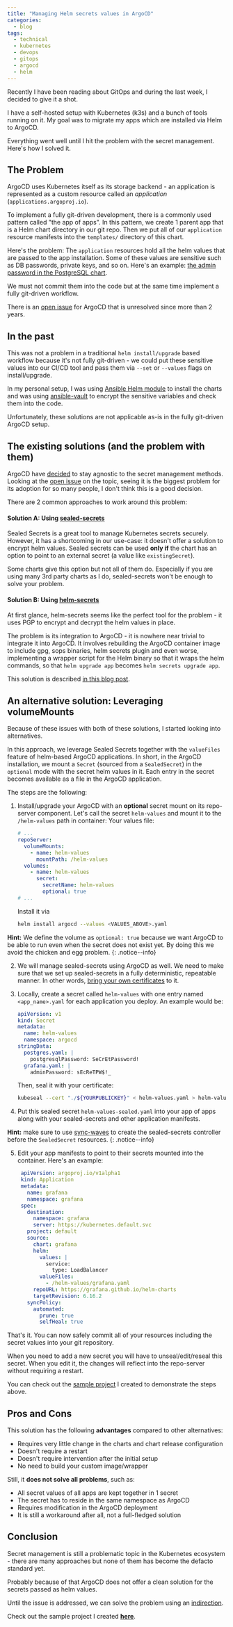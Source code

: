 ```yaml
---
title: "Managing Helm secrets values in ArgoCD"
categories:
  - blog
tags:
  - technical
  - kubernetes
  - devops
  - gitops
  - argocd
  - helm
---
```


Recently I have been reading about GitOps and during the last week, I decided to give it a shot.

I have a self-hosted setup with Kubernetes (k3s) and a bunch of tools running on it. 
My goal was to migrate my apps which are installed via Helm to ArgoCD.

Everything went well until I hit the problem with the secret management. Here's how I solved it.

## The Problem

ArgoCD uses Kubernetes itself as its storage backend - an application is represented as a custom 
resource called an _application_ (`applications.argoproj.io`).

To implement a fully git-driven development, there is a commonly used pattern called
"the app of apps". In this pattern, we create 1 parent app that is a Helm chart directory in our git repo. 
Then we put all of our `application` resource manifests into the `templates/` directory of this chart.

Here's the problem: The `application` resources hold all the helm values that are passed to the app installation.
Some of these values are sensitive such as DB passwords, private keys, and so on. Here's an example:
[the admin password in the PostgreSQL chart](https://github.com/bitnami/charts/tree/master/bitnami/postgresql#postgresql-parameters).

We must not commit them into the code but at the same time implement a fully git-driven workflow.

There is an [open issue](https://github.com/argoproj/argo-cd/issues/1786) for ArgoCD that is unresolved since
more than 2 years.

## In the past

This was not a problem in a traditional `helm install/upgrade` based workflow because it's not fully
git-driven - we could put these sensitive values into our CI/CD tool and pass them via `--set` or `--values`
flags on install/upgrade. 

In my personal setup, I was using 
[Ansible Helm module](https://docs.ansible.com/ansible/latest/collections/kubernetes/core/helm_module.html) 
to install the charts and was using 
[ansible-vault](https://docs.ansible.com/ansible/latest/user_guide/vault.html) 
to encrypt the sensitive variables and check them into the code.

Unfortunately, these solutions are not applicable as-is in the fully git-driven ArgoCD setup.

## The existing solutions (and the problem with them)

ArgoCD have [decided](https://argoproj.github.io/argo-cd/operator-manual/secret-management/) 
to stay agnostic to the secret management methods. 
Looking at the [open issue](https://github.com/argoproj/argo-cd/issues/1786) on the topic,
seeing it is the biggest problem for its adoption for so many people, 
I don't think this is a good decision.

There are 2 common approaches to work around this problem:

#### Solution A: Using [sealed-secrets](https://github.com/bitnami-labs/sealed-secrets)
Sealed Secrets is a great tool to manage Kubernetes secrets securely.
However, it has a shortcoming in our use-case: it doesn't offer a solution to encrypt helm values.
Sealed secrets can be used **only if** the chart has an option to point to an 
external secret (a value like `existingSecret`).

Some charts give this option but not all of them do. 
Especially if you are using many 3rd party charts as I do, 
sealed-secrets won't be enough to solve your problem.

#### Solution B: Using [helm-secrets](https://github.com/jkroepke/helm-secrets)

At first glance, helm-secrets seems like the perfect tool for the problem - it uses PGP to
encrypt and decrypt the helm values in place.

The problem is its integration to ArgoCD - it is nowhere near trivial to integrate it into ArgoCD.
It involves rebuilding the ArgoCD container image to include gpg, sops binaries, helm secrets plugin
and even worse, implementing a wrapper script for the Helm binary so that it wraps the helm
commands, so that `helm upgrade app` becomes `helm secrets upgrade app`.

This solution is described [in this blog post](https://hackernoon.com/how-to-handle-kubernetes-secrets-with-argocd-and-sops-r92d3wt1).

## An alternative solution: Leveraging volumeMounts

Because of these issues with both of these solutions, I started looking into alternatives.

In this approach, we leverage Sealed Secrets together with the `valueFiles` feature of 
helm-based ArgoCD applications. In short, in the ArgoCD installation, we mount a `Secret` 
(sourced from a `SealedSecret`) in the `optional` mode with the secret helm values in it. 
Each entry in the secret becomes available as a file in the ArgoCD application.

The steps are the following:

1. Install/upgrade your ArgoCD with an **optional** secret mount on its repo-server component. 
   Let's call the secret `helm-values` and mount it to the `/helm-values` path in container:
   Your values file:
   ```yaml
   # ...
   repoServer:
     volumeMounts:
       - name: helm-values
         mountPath: /helm-values
     volumes:
       - name: helm-values
         secret:
           secretName: helm-values
           optional: true
   # ...
   ```
   Install it via 
   ```bash
   helm install argocd --values <VALUES_ABOVE>.yaml
   ```
   
**Hint:** We define the volume as `optional: true` because we want ArgoCD to be able to run even when
the secret does not exist yet. By doing this we avoid the chicken and egg problem.
{: .notice--info}

2. We will manage sealed-secrets using ArgoCD as well. We need to make sure 
   that we set up sealed-secrets in a fully deterministic, repeatable manner. In other words, 
   [bring your own certificates](https://github.com/bitnami-labs/sealed-secrets/blob/main/docs/bring-your-own-certificates.md) to it.

3. Locally, create a secret called `helm-values` with one entry named `<app_name>.yaml` for each 
   application you deploy. An example would be:
   ```yaml
   apiVersion: v1
   kind: Secret
   metadata:
     name: helm-values
     namespace: argocd
   stringData:
     postgres.yaml: |
       postgresqlPassword: SeCrEtPassword!
     grafana.yaml: |
       adminPassword: sEcReTPW$!_
   ```
   
   Then, seal it with your certificate:
   ```bash
   kubeseal --cert "./${YOURPUBLICKEY}" < helm-values.yaml > helm-values-sealed.yaml
   ```

4. Put this sealed secret `helm-values-sealed.yaml` into your app of apps 
   along with your sealed-secrets and other application manifests.


**Hint:** make sure to use [sync-waves](https://argoproj.github.io/argo-cd/user-guide/sync-waves/) 
to create the sealed-secrets controller before the `SealedSecret` resources.
{: .notice--info}

5. Edit your app manifests to point to their secrets mounted into the container. Here's an example:
   ```yaml
    apiVersion: argoproj.io/v1alpha1
    kind: Application
    metadata:
      name: grafana
      namespace: grafana
    spec:
      destination:
        namespace: grafana
        server: https://kubernetes.default.svc
      project: default
      source:
        chart: grafana
        helm:
          values: |
            service:
              type: LoadBalancer
          valueFiles:
            - /helm-values/grafana.yaml
        repoURL: https://grafana.github.io/helm-charts
        targetRevision: 6.16.2
      syncPolicy:
        automated:
          prune: true
          selfHeal: true
   ```

That's it. You can now safely commit all of your resources including the secret values
into your git repository.

When you need to add a new secret you will have to unseal/edit/reseal this secret.
When you edit it, the changes will reflect into the repo-server without requiring a restart.

You can check out the [sample project](https://github.com/utkuozdemir/argocd-helm-secret-values-example) I created to demonstrate the steps above.

## Pros and Cons

This solution has the following **advantages** compared to other alternatives:
- Requires very little change in the charts and chart release configuration
- Doesn't require a restart
- Doesn't require intervention after the initial setup
- No need to build your custom image/wrapper

Still, it **does not solve all problems**, such as:
- All secret values of all apps are kept together in 1 secret
- The secret has to reside in the same namespace as ArgoCD
- Requires modification in the ArgoCD deployment
- It is still a workaround after all, not a full-fledged solution

## Conclusion

Secret management is still a problematic topic in the Kubernetes ecosystem - there are many
approaches but none of them has become the defacto standard yet.

Probably because of that ArgoCD does not offer a clean solution for the secrets passed as helm values.

Until the issue is addressed, we can solve the problem using an 
[indirection](https://en.wikipedia.org/wiki/Fundamental_theorem_of_software_engineering).

Check out the sample project I created **[here](https://github.com/utkuozdemir/argocd-helm-secret-values-example)**.
